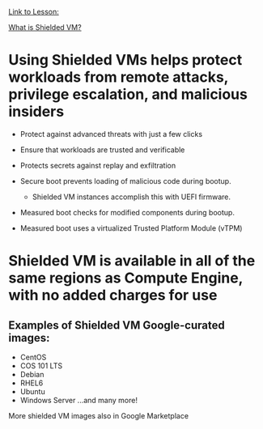 [Link to Lesson:](https://www.cloudskillsboost.google/paths/15/course_templates/87/video/450283) <!--Increment the end number by 1 for the duration of each numbered section!-->

[What is Shielded VM?](https://cloud.google.com/compute/shielded-vm/docs/shielded-vm)

# Using Shielded VMs helps protect workloads from remote attacks, privilege escalation, and malicious insiders
- Protect against advanced threats with just a few clicks
- Ensure that workloads are trusted and verificable
- Protects secrets against replay and exfiltration

- Secure boot prevents loading of malicious code during bootup.
   - Shielded VM instances accomplish this with UEFI firmware.

- Measured boot checks for modified components during bootup.
- Measured boot uses a virtualized Trusted Platform Module (vTPM)

# Shielded VM is available in all of the same regions as Compute Engine, with no added charges for use

## Examples of Shielded VM Google-curated images:
   - CentOS
   - COS 101 LTS
   - Debian
   - RHEL6
   - Ubuntu
   - Windows Server
...and many more!

More shielded VM images also in Google Marketplace

